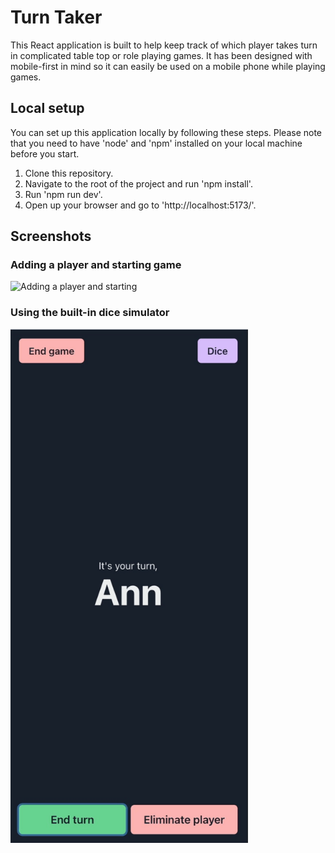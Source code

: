 # Turn Taker
This React application is built to help keep track of which player takes turn in complicated table top or role playing games. It has been designed with mobile-first in mind so it can easily be used on a mobile phone while playing games.

## Local setup
You can set up this application locally by following these steps. Please note that you need to have 'node' and 'npm' installed on your local machine before you start.

1. Clone this repository.
2. Navigate to the root of the project and run 'npm install'.
3. Run 'npm run dev'.
4. Open up your browser and go to 'http://localhost:5173/'.

## Screenshots

### Adding a player and starting game

<img src="./public/turntaker.gif" alt="Adding a player and starting" width="380" />

### Using the built-in dice simulator

<img src="./public/turntaker_diceroll.gif" alt="Dice roll" width="380" />
